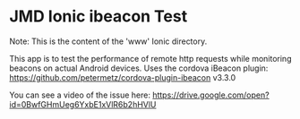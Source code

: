 JMD Ionic ibeacon Test
======================
Note: This is the content of the 'www' Ionic directory.

This app is to test the performance of remote http requests while monitoring beacons on actual Android devices. Uses the cordova iBeacon plugin: https://github.com/petermetz/cordova-plugin-ibeacon v3.3.0
 
You can see a video of the issue here: https://drive.google.com/open?id=0BwfGHmUeg6YxbE1xVlR6b2hHVlU
